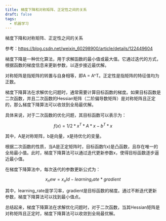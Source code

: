 ```yaml
---
title: 梯度下降和对称矩阵、正定性之间的关系
draft: false
tags:
  - 机器学习
---
```

 
梯度下降和对称矩阵、正定性之间的关系

参考：https://blog.csdn.net/weixin_60298900/article/details/122449604

梯度下降是一种优化算法，用于求解函数的最小值或最大值。它通过迭代的方式，根据函数的梯度信息来更新参数，以逐步接近最优解。

对称矩阵是指矩阵的转置与自身相等，即A = A^T。正定性是指矩阵的特征值均为正数。

梯度下降算法在求解优化问题时，通常需要计算目标函数的梯度。如果目标函数是二次函数，并且二次函数的Hessian矩阵（二阶偏导数矩阵）是对称矩阵且正定的，那么梯度下降算法可以收敛到全局最优解。

具体来说，对于二次函数的优化问题，其目标函数可以表示为：

$$f(x) = 1/2 * x^T * A * x - b^T * x$$

其中，A是对称矩阵，b是向量，x是待优化的变量。

根据二次函数的性质，当A是正定矩阵时，目标函数f(x)是凸函数，且存在唯一的全局最小值。此时，梯度下降算法可以通过迭代更新参数x，使得目标函数逐步逼近最小值。

在梯度下降算法中，每次迭代的参数更新公式为：

$$x_new = x_old - learning_rate * gradient$$

其中，learning_rate是学习率，gradient是目标函数的梯度。通过不断迭代更新参数，梯度下降算法可以找到最小值点。

总结起来，梯度下降算法在求解优化问题时，对于二次函数，当其Hessian矩阵是对称矩阵且正定时，梯度下降算法可以收敛到全局最优解。
